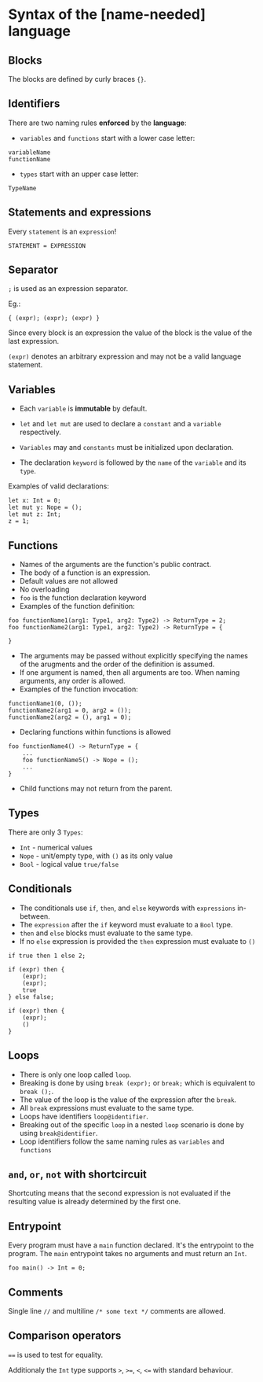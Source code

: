 # Syntax of the [name-needed] language

## Blocks
The blocks are defined by curly braces `{}`.

## Identifiers
There are two naming rules **enforced** by the **language**:
- `variables` and `functions` start with a lower case letter:
```
variableName
functionName
```
- `types` start with an upper case letter:
```
TypeName
```

## Statements and expressions
Every `statement` is an `expression`!

`STATEMENT = EXPRESSION`

## Separator
`;` is used as an expression separator. 

Eg.:
```
{ (expr); (expr); (expr) }
```
Since every block is an expression the value of the block is the value of the last expression.

`(expr)` denotes an arbitrary expression and may not be a valid language statement.

## Variables
- Each `variable` is **immutable** by default. 

- `let` and `let mut` are used to declare a `constant` and a `variable` respectively.

- `Variables` may and `constants` must be initialized upon declaration.

- The declaration `keyword` is followed by the `name` of the `variable` and its `type`.

Examples of valid declarations:
```
let x: Int = 0;
let mut y: Nope = ();
let mut z: Int;
z = 1;
```
## Functions
- Names of the arguments are the function's public contract.
- The body of a function is an expression.
- Default values are not allowed
- No overloading
- `foo` is the function declaration keyword
- Examples of the function definition:
```
foo functionName1(arg1: Type1, arg2: Type2) -> ReturnType = 2;
foo functionName2(arg1: Type1, arg2: Type2) -> ReturnType = {

}
```
- The arguments may be passed without explicitly specifying the names of the arugments and the order of the definition is assumed.
- If one argument is named, then all arguments are too. When naming arguments, any order is allowed.
- Examples of the function invocation: 
```
functionName1(0, ());
functionName2(arg1 = 0, arg2 = ());
functionName2(arg2 = (), arg1 = 0);
```
- Declaring functions within functions is allowed
```
foo functionName4() -> ReturnType = {
    ...
    foo functionName5() -> Nope = ();
    ...
}
```
- Child functions may not return from the parent.


## Types
There are only 3 `Types`:
- `Int` - numerical values
- `Nope` - unit/empty type, with `()` as its only value
- `Bool` - logical value `true/false`


## Conditionals
- The conditionals use `if`, `then`, and `else` keywords with `expressions` in-between. 
- The `expression` after the `if` keyword must evaluate to a `Bool` type.
- `then` and `else` blocks must evaluate to the same type.
- If no `else` expression is provided the `then` expression must evaluate to `()`
```
if true then 1 else 2;

if (expr) then {
    (expr);
    (expr);
    true
} else false;

if (expr) then {
    (expr);
    ()
}
```

## Loops

- There is only one loop called `loop`.
- Breaking is done by using `break (expr);` or `break;` which is equivalent to `break ();`.
- The value of the loop is the value of the expression after the `break`.
- All `break` expressions must evaluate to the same type.
- Loops have identifiers `loop@identifier`.
- Breaking out of the specific `loop` in a nested `loop` scenario is done by using `break@identifier`.
- Loop identifiers follow the same naming rules as `variables` and `functions`

## `and`, `or`, `not` with shortcircuit
Shortcuting means that the second expression is not evaluated if the resulting value is already determined by the first one.

## Entrypoint
Every program must have a `main` function declared. It's the entrypoint to the program. The `main` entrypoint takes no arguments and must return an `Int`. 
```
foo main() -> Int = 0;
```

## Comments
Single line `//` and multiline `/* some text */` comments are allowed.

## Comparison operators 
`==` is used to test for equality.

Additionaly the `Int` type supports `>`, `>=`, `<`, `<=` with standard behaviour.


